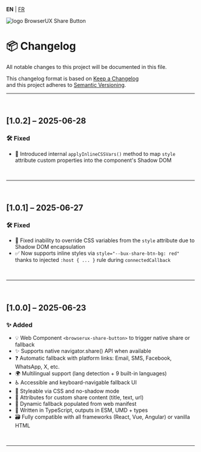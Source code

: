 **EN** | [FR](./fr/CHANGELOG.md)

<div>
  <img src="https://browserux.com/assets/img/logo/logo-browserux-share-button-250.png" alt="logo BrowserUX Share Button"/>
</div>

# 📦 Changelog

All notable changes to this project will be documented in this file.

This changelog format is based on [Keep a Changelog](https://keepachangelog.com/en/1.0.0/)  
and this project adheres to [Semantic Versioning](https://semver.org/).

---

<br>

## [1.0.2] – 2025-06-28

### 🛠 Fixed

- 🧩 Introduced internal `applyInlineCSSVars()` method to map `style` attribute custom properties into the component's Shadow DOM

<br>

---

<br>


## [1.0.1] – 2025-06-27

### 🛠 Fixed

- 🐛 Fixed inability to override CSS variables from the `style` attribute due to Shadow DOM encapsulation
- ✅ Now supports inline styles via `style="--bux-share-btn-bg: red"` thanks to injected `:host { ... }` rule during `connectedCallback`

<br>

---

<br>

## [1.0.0] – 2025-06-23

### ✨ Added

- 💡 Web Component `<browserux-share-button>` to trigger native share or fallback
- ✨ Supports native navigator.share() API when available
- ❓ Automatic fallback with platform links: Email, SMS, Facebook, WhatsApp, X, etc.
- 🌍 Multilingual support (lang detection + 9 built-in languages)
- ♿️ Accessible and keyboard-navigable fallback UI
- 🎨 Styleable via CSS and no-shadow mode
- 🔹 Attributes for custom share content (title, text, url)
- 🏑 Dynamic fallback populated from web manifest
- 🔧 Written in TypeScript, outputs in ESM, UMD + types
- 🗃 Fully compatible with all frameworks (React, Vue, Angular) or vanilla HTML

<br>

---